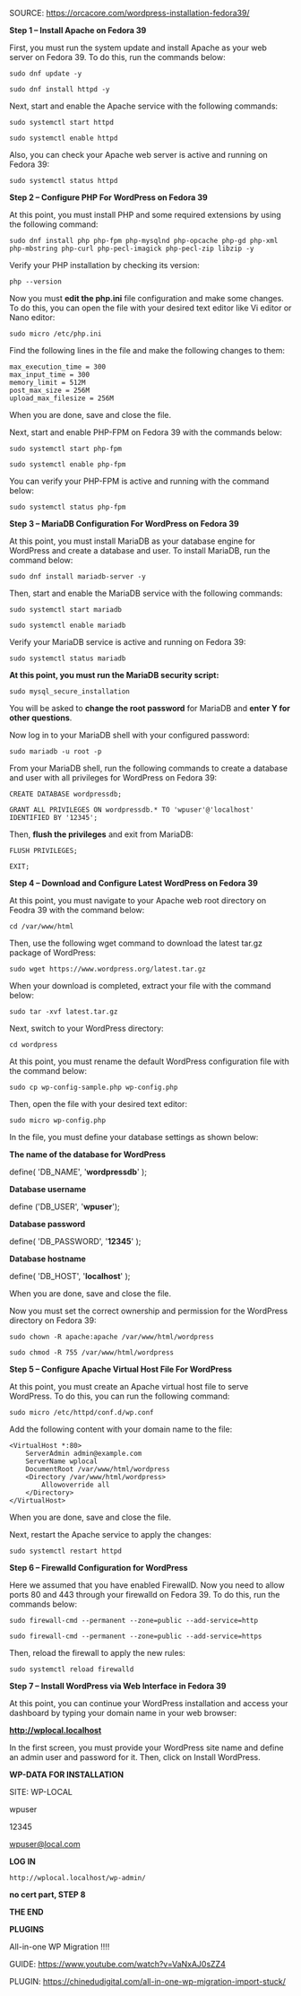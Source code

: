 SOURCE: https://orcacore.com/wordpress-installation-fedora39/

**Step 1 – Install Apache on Fedora 39**

First, you must run the system update and install Apache as your web server on Fedora 39. To do this, run the commands below:
```
sudo dnf update -y
```
```
sudo dnf install httpd -y
```

Next, start and enable the Apache service with the following commands:

```
sudo systemctl start httpd
```
```
sudo systemctl enable httpd
```

Also, you can check your Apache web server is active and running on Fedora 39:

```
sudo systemctl status httpd
```

**Step 2 – Configure PHP For WordPress on Fedora 39**

At this point, you must install PHP and some required extensions by using the following command:

```
sudo dnf install php php-fpm php-mysqlnd php-opcache php-gd php-xml php-mbstring php-curl php-pecl-imagick php-pecl-zip libzip -y
```

Verify your PHP installation by checking its version:

```
php --version
```

Now you must **edit the php.ini** file configuration and make some changes. To do this, you can open the file with your desired text editor like Vi editor or Nano editor:

```
sudo micro /etc/php.ini
```


Find the following lines in the file and make the following changes to them:
```
max_execution_time = 300
max_input_time = 300
memory_limit = 512M
post_max_size = 256M
upload_max_filesize = 256M
```

When you are done, save and close the file.

Next, start and enable PHP-FPM on Fedora 39 with the commands below:

```
sudo systemctl start php-fpm
```
```
sudo systemctl enable php-fpm
```

You can verify your PHP-FPM is active and running with the command below:

```
sudo systemctl status php-fpm
```

**Step 3 – MariaDB Configuration For WordPress on Fedora 39**

At this point, you must install MariaDB as your database engine for WordPress and create a database and user. To install MariaDB, run the command below:

```
sudo dnf install mariadb-server -y
```

Then, start and enable the MariaDB service with the following commands:

```
sudo systemctl start mariadb
```
```
sudo systemctl enable mariadb
```

Verify your MariaDB service is active and running on Fedora 39:

```
sudo systemctl status mariadb
```

**At this point, you must run the MariaDB security script:**

```
sudo mysql_secure_installation
```

You will be asked to **change the root password** for MariaDB and **enter Y for other questions**.

Now log in to your MariaDB shell with your configured password:

```
sudo mariadb -u root -p
```

From your MariaDB shell, run the following commands to create a database and user with all privileges for WordPress on Fedora 39:

```
CREATE DATABASE wordpressdb;
```
```
GRANT ALL PRIVILEGES ON wordpressdb.* TO 'wpuser'@'localhost' IDENTIFIED BY '12345';
```

Then, **flush the privileges** and exit from MariaDB:

```
FLUSH PRIVILEGES;
```
```
EXIT;
```


**Step 4 – Download and Configure Latest WordPress on Fedora 39**

At this point, you must navigate to your Apache web root directory on Feodra 39 with the command below:

```
cd /var/www/html
```

Then, use the following wget command to download the latest tar.gz package of WordPress:

```
sudo wget https://www.wordpress.org/latest.tar.gz
```

When your download is completed, extract your file with the command below:

```
sudo tar -xvf latest.tar.gz
```

Next, switch to your WordPress directory:

```
cd wordpress
```

At this point, you must rename the default WordPress configuration file with the command below:

```
sudo cp wp-config-sample.php wp-config.php
```

Then, open the file with your desired text editor:

```
sudo micro wp-config.php
```

In the file, you must define your database settings as shown below:

**The name of the database for WordPress**

define( 'DB_NAME', '**wordpressdb**' );

**Database username**

define ('DB_USER', '**wpuser**');

**Database password**

define( 'DB_PASSWORD', '**12345**' );

**Database hostname**

define( 'DB_HOST', '**localhost**' );

When you are done, save and close the file.

Now you must set the correct ownership and permission for the WordPress directory on Fedora 39:

```
sudo chown -R apache:apache /var/www/html/wordpress
```
```
sudo chmod -R 755 /var/www/html/wordpress
```


**Step 5 – Configure Apache Virtual Host File For WordPress**

At this point, you must create an Apache virtual host file to serve WordPress. To do this, you can run the following command:

```
sudo micro /etc/httpd/conf.d/wp.conf
```

Add the following content with your domain name to the file:

```
<VirtualHost *:80>
    ServerAdmin admin@example.com
    ServerName wplocal
    DocumentRoot /var/www/html/wordpress
    <Directory /var/www/html/wordpress>
        Allowoverride all
    </Directory>
</VirtualHost>
```

When you are done, save and close the file.

Next, restart the Apache service to apply the changes:

```
sudo systemctl restart httpd
```

**Step 6 – Firewalld Configuration for WordPress**

Here we assumed that you have enabled FirewallD. Now you need to allow ports 80 and 443 through your firewalld on Fedora 39. To do this, run the commands below:

```
sudo firewall-cmd --permanent --zone=public --add-service=http
```
```
sudo firewall-cmd --permanent --zone=public --add-service=https
```

Then, reload the firewall to apply the new rules:

```
sudo systemctl reload firewalld
```

**Step 7 – Install WordPress via Web Interface in Fedora 39**

At this point, you can continue your WordPress installation and access your dashboard by typing your domain name in your web browser:

**http://wplocal.localhost**

In the first screen, you must provide your WordPress site name and define an admin user and password for it. Then, click on Install WordPress.

**WP-DATA FOR INSTALLATION**

SITE: WP-LOCAL

wpuser

12345

wpuser@local.com

**LOG IN**
```
http://wplocal.localhost/wp-admin/
```


**no cert part, STEP 8**



**THE END**



**PLUGINS**

All-in-one WP Migration !!!!

GUIDE: https://www.youtube.com/watch?v=VaNxAJ0sZZ4

PLUGIN: https://chinedudigital.com/all-in-one-wp-migration-import-stuck/
